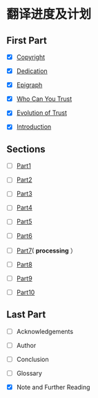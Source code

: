 # 翻译进度及计划

## First Part 

- [x] [Copyright](https://zj1123581321.github.io/WhoCanYouTrust_Translate/First%20Part/Copyright.html)

- [x] [Dedication](https://zj1123581321.github.io/WhoCanYouTrust_Translate/First%20Part/Dedication.html)

- [x] [Epigraph](https://zj1123581321.github.io/WhoCanYouTrust_Translate/First%20Part/Epigraph.html)

- [x] [Who Can You Trust](https://zj1123581321.github.io/WhoCanYouTrust_Translate/First%20Part/Who%20Can%20You%20Trust.html)

- [x] [Evolution of Trust](https://zj1123581321.github.io/WhoCanYouTrust_Translate/First%20Part/Evolution%20of%20Trust.html)

- [x] [Introduction](https://zj1123581321.github.io/WhoCanYouTrust_Translate/First%20Part/Introduction.html)

## Sections

- [ ] [Part1](https://zj1123581321.github.io/WhoCanYouTrust_Translate/Sections/part1.html) 

- [ ] [Part2](https://zj1123581321.github.io/WhoCanYouTrust_Translate/Sections/part2.html) 

- [ ] [Part3](https://zj1123581321.github.io/WhoCanYouTrust_Translate/Sections/part3.html) 

- [ ] [Part4](https://zj1123581321.github.io/WhoCanYouTrust_Translate/Sections/part4.html) 

- [ ] [Part5](https://zj1123581321.github.io/WhoCanYouTrust_Translate/Sections/part5.html) 

- [ ] [Part6](https://zj1123581321.github.io/WhoCanYouTrust_Translate/Sections/part6.html) 

- [ ] [Part7](https://zj1123581321.github.io/WhoCanYouTrust_Translate/Sections/part7.html)( **processing** ）

- [ ] [Part8](https://zj1123581321.github.io/WhoCanYouTrust_Translate/Sections/part8.html)

- [ ] [Part9](https://zj1123581321.github.io/WhoCanYouTrust_Translate/Sections/part9.html) 

- [ ] [Part10](https://zj1123581321.github.io/WhoCanYouTrust_Translate/Sections/part10.html)

## Last Part

- [ ] Acknowledgements

- [ ] Author

- [ ] Conclusion

- [ ] Glossary

- [x] Note and Further Reading